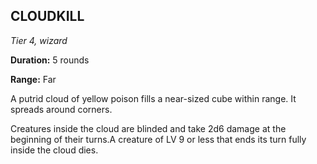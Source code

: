 ## CLOUDKILL

_Tier 4, wizard_

**Duration:** 5 rounds

**Range:** Far

A putrid cloud of yellow poison fills a near-sized cube within range. It spreads around corners.

Creatures inside the cloud are blinded and take 2d6 damage at the beginning of their turns.A creature of LV 9 or less that ends its turn fully inside the cloud dies.

